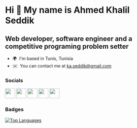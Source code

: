 Hi 👋 My name is Ahmed Khalil Seddik
====================================

Web developer, software engineer and a competitive programing problem setter
----------------------------------------------------------------------------

* 🌍  I'm based in Tunis, Tunisia
* ✉️  You can contact me at [ka.seddik@gmail.com](mailto:ka.seddik@gmail.com)

### Socials

<p align="left"> <a href="https://www.facebook.com/TheRealAKS" target="_blank" rel="noreferrer"><img src="https://raw.githubusercontent.com/danielcranney/readme-generator/main/public/icons/socials/facebook.svg" width="32" height="32" /></a> <a href="https://www.github.com/Theeother" target="_blank" rel="noreferrer"><img src="https://raw.githubusercontent.com/danielcranney/readme-generator/main/public/icons/socials/github.svg" width="32" height="32" /></a> <a href="http://www.instagram.com/theotheraks" target="_blank" rel="noreferrer"><img src="https://raw.githubusercontent.com/danielcranney/readme-generator/main/public/icons/socials/instagram.svg" width="32" height="32" /></a> <a href="https://www.linkedin.com/in/ahmed-khalil-seddik/" target="_blank" rel="noreferrer"><img src="https://raw.githubusercontent.com/danielcranney/readme-generator/main/public/icons/socials/linkedin.svg" width="32" height="32" /></a> <a href="https://www.youtube.com/c/UCDjqqr1DQ47SGSJ2XaQ9C7g" target="_blank" rel="noreferrer"><img src="https://raw.githubusercontent.com/danielcranney/readme-generator/main/public/icons/socials/youtube.svg" width="32" height="32" /></a></p>

### Badges

<a href="https://github.com/Theeother" align="left"><img src="https://github-readme-stats.vercel.app/api/top-langs/?username=Theeother&langs_count=10&title_color=0891b2&text_color=ffffff&icon_color=0891b2&bg_color=1c1917&hide_border=true&locale=en&custom_title=Top%20%Languages" alt="Top Languages" /></a>
